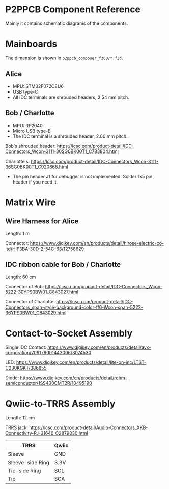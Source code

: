 # P2PPCB Component Reference

Mainly it contains schematic diagrams of the components.

# Mainboards

The dimension is shown in `p2ppcb_composer_f360/*.f3d`.

## Alice

- MPU: STM32F072C8U6
- USB type-C
- All IDC terminals are shrouded headers, 2.54 mm pitch.

## Bob / Charlotte

- MPU: RP2040
- Micro USB type-B
- The IDC terminal is a shrouded header, 2.00 mm pitch.

Bob's shrouded header: <https://lcsc.com/product-detail/IDC-Connectors_Wcon-3111-30SG0BK00T1_C783804.html>

Charlotte's: <https://lcsc.com/product-detail/IDC-Connectors_Wcon-3111-36SG0BK00T1_C920868.html>

- The pin header J1 for debugger is not implemented. Solder 1x5 pin header if you need it.

# Matrix Wire

## Wire Harness for Alice

Length: 1 m

Connector: <https://www.digikey.com/en/products/detail/hirose-electric-co-ltd/HIF3BA-30D-2-54C-63/12758629>

## IDC ribbon cable for Bob / Charlotte

Length: 60 cm

Connector of Bob: <https://lcsc.com/product-detail/IDC-Connectors_Wcon-5222-30YPS0BW01_C843027.html>

Connector of Charlotte: <https://lcsc.com/product-detail/IDC-Connectors_span-style-background-color-ff0-Wcon-span-5222-36YPS0BW01_C843029.html>

# Contact-to-Socket Assembly

Single IDC Contact: <https://www.digikey.com/en/products/detail/avx-corporation/709176001443006/3074530>

LED: <https://www.digikey.com/en/products/detail/lite-on-inc/LTST-C230KGKT/386855>

Diode: <https://www.digikey.com/en/products/detail/rohm-semiconductor/1SS400CMT2R/10495190>

# Qwiic-to-TRRS Assembly

Length: 12 cm

TRRS jack: <https://lcsc.com/product-detail/Audio-Connectors_XKB-Connectivity-PJ-31640_C2879830.html>

|TRRS|Qwiic|
|----|-----|
|Sleeve| GND|
|Sleeve-side Ring| 3.3V|
|Tip-side Ring| SCL|
|Tip| SCA|
